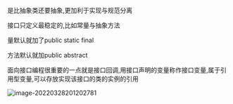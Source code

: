 是比抽象类还要抽象,更加利于实现与规范分离

接口只定义最稳定的,比如常量与抽象方法

量默认就加了public static final

方法默认就加public abstract

面向接口编程很重要的一点就是接口回调,用接口声明的变量称作接口变量,属于引用型变量,可以存放实现该接口的类的实例的引用

![image-20220328201202781](../../../blog/zheng-s/source/image/image-20220328201202781.png)
